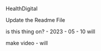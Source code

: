 HealthDigital

Update the Readme File

is this thing on? - 2023 - 05 - 10 will 


make video - will 